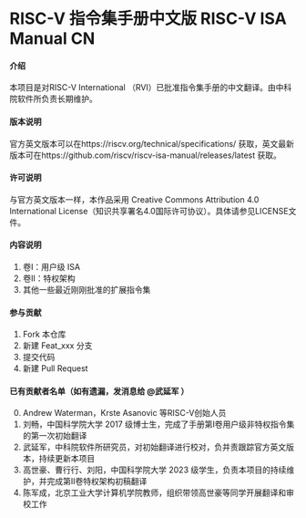 # RISC-V 指令集手册中文版 RISC-V ISA Manual CN 

#### 介绍
本项目是对RISC-V International （RVI）已批准指令集手册的中文翻译。由中科院软件所负责长期维护。

#### 版本说明
官方英文版本可以在https://riscv.org/technical/specifications/ 获取，英文最新版本可在https://github.com/riscv/riscv-isa-manual/releases/latest 获取。


#### 许可说明

与官方英文版本一样，本作品采用 Creative Commons Attribution 4.0 International License（知识共享署名4.0国际许可协议）。具体请参见LICENSE文件。

#### 内容说明

1.  卷I：用户级 ISA
2.  卷II：特权架构
3.  其他一些最近刚刚批准的扩展指令集


#### 参与贡献

1.  Fork 本仓库
2.  新建 Feat_xxx 分支
3.  提交代码
4.  新建 Pull Request


#### 已有贡献者名单（如有遗漏，发消息给 @武延军 ）

0.  Andrew Waterman，Krste Asanovic 等RISC-V创始人员 
1.  刘畅，中国科学院大学 2017 级博士生，完成了手册第I卷用户级非特权指令集的第一次初始翻译
2.  武延军，中科院软件所研究员，对初始翻译进行校对，负并责跟踪官方英文版本，持续更新本项目
3.  高世豪、曹行行、刘阳，中国科学院大学 2023 级学生，负责本项目的持续维护，并完成第II卷特权架构初稿翻译
4.  陈军成，北京工业大学计算机学院教师，组织带领高世豪等同学开展翻译和审校工作
